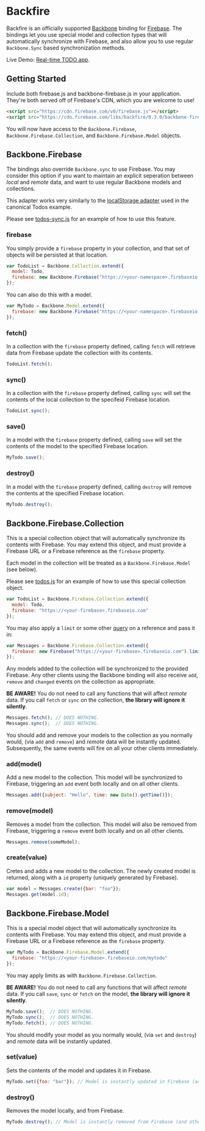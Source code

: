 Backfire
========
Backfire is an officially supported [Backbone](http://backbonejs.org) binding for
[Firebase](http://www.firebase.com/?utm_medium=web&utm_source=backfire).
The bindings let you use special model and collection types that will
automatically synchronize with Firebase, and also allow you to use regular
`Backbone.Sync` based synchronization methods.

Live Demo: <a target="_blank" href="http://firebase.github.io/backfire/examples/todos/">Real-time TODO app</a>.

Getting Started
---------------
Include both firebase.js and backbone-firebase.js in your application.
They're both served off of Firebase's CDN, which you are welcome to use!

``` html
<script src="https://cdn.firebase.com/v0/firebase.js"></script>
<script src="https://cdn.firebase.com/libs/backfire/0.3.0/backbone-firebase.min.js"></script>
```

You will now have access to the `Backbone.Firebase`,
`Backbone.Firebase.Collection`, and `Backbone.Firebase.Model` objects.

Backbone.Firebase
-----------------
The bindings also override `Backbone.sync` to use Firebase. You may consider
this option if you want to maintain an explicit seperation between _local_ and
_remote_ data, and want to use regular Backbone models and collections.

This adapter works very similarly to the
[localStorage adapter](http://documentcloud.github.com/backbone/docs/backbone-localstorage.html)
used in the canonical Todos example.

Please see [todos-sync.js](https://github.com/firebase/backfire/blob/gh-pages/examples/todos/todos-sync.js)
for an example of how to use this feature.

### firebase
You simply provide a `firebase` property in your collection, and that set of
objects will be persisted at that location.

``` js
var TodoList = Backbone.Collection.extend({
  model: Todo,
  firebase: new Backbone.Firebase("https://<your-namespace>.firebaseio.com")
});
```

You can also do this with a model.

``` js
var MyTodo = Backbone.Model.extend({
  firebase: new Backbone.Firebase("https://<your-namespace>.firebaseio.com/myTodo")
});
```

### fetch()
In a collection with the `firebase` property defined, calling `fetch` will
retrieve data from Firebase update the collection with its contents.

``` js
TodoList.fetch();
```

### sync()
In a collection with the `firebase` property defined, calling `sync` will
set the contents of the local collection to the specifeid Firebase location.

``` js
TodoList.sync();
```

### save()
In a model with the `firebase` property defined, calling `save` will set the
contents of the model to the specified Firebase location.

``` js
MyTodo.save();
```

### destroy()
In a model with the `firebase` property defined, calling `destroy` will remove
the contents at the specified Firebase location.

``` js
MyTodo.destroy();
```

Backbone.Firebase.Collection
----------------------------
This is a special collection object that will automatically synchronize its
contents with Firebase. You may extend this object, and must provide a Firebase
URL or a Firebase reference as the `firebase` property.

Each model in the collection will be treated as a `Backbone.Firebase.Model`
(see below).

Please see [todos.js](https://github.com/firebase/backfire/blob/gh-pages/examples/todos/todos.js)
for an example of how to use this special collection object.

```js
var TodoList = Backbone.Firebase.Collection.extend({
  model: Todo,
  firebase: "https://<your-firebase>.firebaseio.com"
});
```

You may also apply a `limit` or some other [query](https://www.firebase.com/docs/queries.html)
on a reference and pass it in:

```js
var Messages = Backbone.Firebase.Collection.extend({
  firebase: new Firebase("https://<your-firebase>.firebaseio.com").limit(10)
});
```
Any models added to the collection will be synchronized to the provided
Firebase. Any other clients using the Backbone binding will also receive
`add`, `remove` and `changed` events on the collection as appropriate.

**BE AWARE!** You do not need to call any functions that will affect _remote_
data. If you call `fetch` or `sync` on the collection,
**the library will ignore it silently**.

``` js
Messages.fetch(); // DOES NOTHING.
Messages.sync();  // DOES NOTHING.
```

You should add and remove your models to the collection as you normally would,
(via `add` and `remove`) and _remote_ data will be instantly updated.
Subsequently, the same events will fire on all your other clients immediately.

### add(model)
Add a new model to the collection. This model will be synchronized to Firebase,
triggering an `add` event both locally and on all other clients.

``` js
Messages.add({subject: "Hello", time: new Date().getTime()});
```

### remove(model)
Removes a model from the collection. This model will also be removed from
Firebase, triggering a `remove` event both locally and on all other clients.

``` js
Messages.remove(someModel);
```

### create(value)
Cretes and adds a new model to the collection. The newly created model is
returned, along with a `id` property (uniquely generated by Firebase).

``` js
var model = Messages.create({bar: "foo"});
Messages.get(model.id);
```

Backbone.Firebase.Model
-----------------------
This is a special model object that will automatically synchronize its
contents with Firebase. You may extend this object, and must provide a Firebase
URL or a Firebase reference as the `firebase` property.

```js
var MyTodo = Backbone.Firebase.Model.extend({
  firebase: "https://<your-firebase>.firebaseio.com/mytodo"
});
```

You may apply limits as with `Backbone.Firebase.Collection`.

**BE AWARE!** You do not need to call any functions that will affect _remote_
data. If you call `save`, `sync` or `fetch` on the model,
**the library will ignore it silently**.

``` js
MyTodo.save();  // DOES NOTHING.
MyTodo.sync();  // DOES NOTHING.
MyTodo.fetch(); // DOES NOTHING.
```

You should modify your model as you normally would, (via `set` and `destroy`)
and _remote_ data will be instantly updated.

### set(value)
Sets the contents of the model and updates it in Firebase.

``` js
MyTodo.set({foo: "bar"}); // Model is instantly updated in Firebase (and other clients).
```

### destroy()
Removes the model locally, and from Firebase.

``` js
MyTodo.destroy(); // Model is instantly removed from Firebase (and other clients).
```
